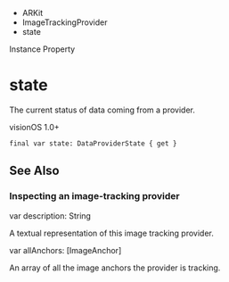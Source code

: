 

- ARKit
- ImageTrackingProvider
-  state 

Instance Property

# state

The current status of data coming from a provider.

visionOS 1.0+

``` source
final var state: DataProviderState { get }
```

## See Also

### Inspecting an image-tracking provider

var description: String

A textual representation of this image tracking provider.

var allAnchors: [ImageAnchor]

An array of all the image anchors the provider is tracking.

